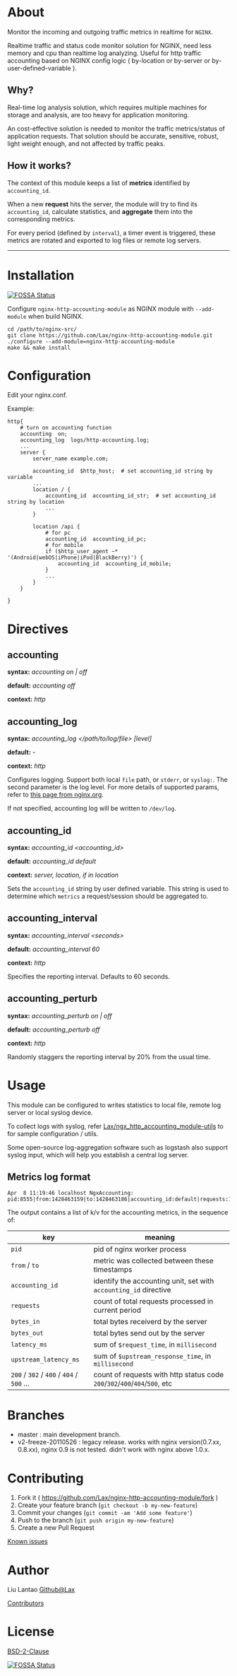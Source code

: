 # About

Monitor the incoming and outgoing traffic metrics in realtime for `NGINX`.

Realtime traffic and status code monitor solution for NGINX, need less memory and cpu than realtime log analyzing.
Useful for http traffic accounting based on NGINX config logic ( by-location or by-server or by-user-defined-variable ).

## Why?

Real-time log analysis solution,
which requires multiple machines for storage and analysis,
are too heavy for application monitoring.

An cost-effective solution is needed to monitor the traffic metrics/status of application requests.
That solution should be accurate, sensitive, robust, light weight enough, and not affected by traffic peaks.

## How it works?

The context of this module keeps a list of **metrics** identified by `accounting_id`.

When a new **request** hits the server, the module will try to find its `accounting_id`, calculate statistics, and **aggregate** them into the corresponding metrics.

For every period (defined by `interval`), a timer event is triggered, these metrics are rotated and exported to log files or remote log servers.

---

# Installation
[![FOSSA Status](https://app.fossa.io/api/projects/git%2Bgithub.com%2FLax%2Fnginx-http-accounting-module.svg?type=shield)](https://app.fossa.io/projects/git%2Bgithub.com%2FLax%2Fnginx-http-accounting-module?ref=badge_shield)


Configure `nginx-http-accounting-module` as NGINX module with ```--add-module``` when build NGINX.

    cd /path/to/nginx-src/
    git clone https://github.com/Lax/nginx-http-accounting-module.git
    ./configure --add-module=nginx-http-accounting-module
    make && make install

# Configuration

Edit your nginx.conf.

Example:

```nginx
http{
    # turn on accounting function
    accounting  on;
    accounting_log  logs/http-accounting.log;
    ...
    server {
        server_name example.com;

        accounting_id  $http_host;  # set accounting_id string by variable
        ...
        location / {
            accounting_id  accounting_id_str;  # set accounting_id string by location
            ...
        }

        location /api {
            # for pc
            accounting_id  accounting_id_pc;
            # for mobile
            if ($http_user_agent ~* '(Android|webOS|iPhone|iPod|BlackBerry)') {
                accounting_id  accounting_id_mobile;
            }
            ...
        }
    }

}
```

# Directives

accounting
--------------------
**syntax:** *accounting on | off*

**default:** *accounting off*

**context:** *http*

accounting_log
--------------------
**syntax:** *accounting_log \</path/to/log/file> \[level]*

**default:** *-*

**context:** *http*

Configures logging.
Support both local `file` path, or `stderr`, or `syslog:`.
The second parameter is the log level.
For more details of supported params, refer to [this page from nginx.org](http://nginx.org/en/docs/ngx_core_module.html#error_log).

If not specified, accounting log will be written to `/dev/log`.

accounting_id
--------------------
**syntax:** *accounting_id \<accounting_id>*

**default:** *accounting_id default*

**context:** *server, location, if in location*

Sets the `accounting_id` string by user defined variable.
This string is used to determine which `metrics` a request/session should be aggregated to.

accounting_interval
------------------------
**syntax:** *accounting_interval \<seconds>*

**default:** *accounting_interval 60*

**context:** *http*

Specifies the reporting interval.  Defaults to 60 seconds.

accounting_perturb
------------------------
**syntax:** *accounting_perturb on | off*

**default:** *accounting_perturb off*

**context:** *http*

Randomly staggers the reporting interval by 20% from the usual time.

# Usage

This module can be configured to writes statistics to local file, remote log server or local syslog device.

To collect logs with syslog,
refer [Lax/ngx_http_accounting_module-utils](http://github.com/Lax/ngx_http_accounting_module-utils) to for sample configuration / utils.

Some open-source log-aggregation software such as logstash also support syslog input, which will help you establish a central log server.

## Metrics log format

    Apr  8 11:19:46 localhost NgxAccounting: pid:8555|from:1428463159|to:1428463186|accounting_id:default|requests:10|bytes_in:1400|bytes_out:223062|latency_ms:1873|upstream_latency_ms:1873|200:9|302:1

The output contains a list of k/v for the accounting metrics, in the sequence of:

|  key             |  meaning |
|------------------|----------|
| `pid`           | pid of nginx worker process |
| `from` / `to`   | metric was collected between these timestamps |
| `accounting_id` | identify the accounting unit, set with `accounting_id` directive |
| `requests`      | count of total requests processed in current period |
| `bytes_in`      | total bytes receiverd by the server |
| `bytes_out`     | total bytes send out by the server |
| `latency_ms`    | sum of `$request_time`, in `millisecond` |
| `upstream_latency_ms`  | sum of `$upstream_response_time`, in `millisecond` |
| `200` / `302` / `400` / `404` / `500` ... | count of requests with http status code `200`/`302`/`400`/`404`/`500`, etc |

# Branches

* master : main development branch.
* v2-freeze-20110526 : legacy release. works with nginx version(0.7.xx, 0.8.xx), nginx 0.9 is not tested. didn't work with nginx above 1.0.x.

# Contributing

1. Fork it ( https://github.com/Lax/nginx-http-accounting-module/fork )
2. Create your feature branch (`git checkout -b my-new-feature`)
3. Commit your changes (`git commit -am 'Add some feature'`)
4. Push to the branch (`git push origin my-new-feature`)
5. Create a new Pull Request

[Known issues](https://github.com/Lax/nginx-http-accounting-module/issues?q=)

# Author

Liu Lantao [Github@Lax](https://github.com/Lax)

[Contributors](https://github.com/Lax/nginx-http-accounting-module/graphs/contributors)

# License

[BSD-2-Clause](LICENSE)


[![FOSSA Status](https://app.fossa.io/api/projects/git%2Bgithub.com%2FLax%2Fnginx-http-accounting-module.svg?type=large)](https://app.fossa.io/projects/git%2Bgithub.com%2FLax%2Fnginx-http-accounting-module?ref=badge_large)
